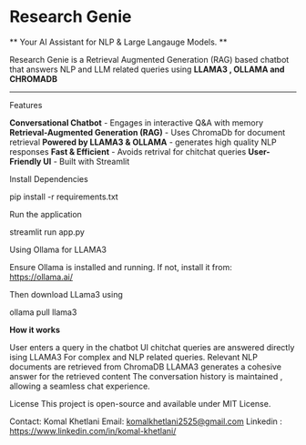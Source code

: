 # Research Genie

** Your AI Assistant for NLP & Large Langauge Models. **

Research Genie is a Retrieval Augmented Generation (RAG) based chatbot that answers NLP and LLM related queries using **LLAMA3 , OLLAMA and CHROMADB**

---

Features

**Conversational Chatbot** - Engages in interactive Q&A with memory 
**Retrieval-Augmented Generation (RAG)** - Uses ChromaDb for document retrieval 
**Powered by LLAMA3 & OLLAMA** - generates high quality NLP responses
**Fast & Efficient** - Avoids retrival for chitchat queries
**User-Friendly UI** - Built with Streamlit

Install Dependencies 

pip install -r requirements.txt

Run the application

streamlit run app.py

Using Ollama for LLAMA3

Ensure Ollama is installed and running. If not, install it from:
https://ollama.ai/

Then download LLama3 using

ollama pull llama3

**How it works**

User enters a query in the chatbot UI
chitchat queries are answered directly ising LLAMA3
For complex and NLP related queries. Relevant NLP documents are retrieved from ChromaDB
LLAMA3 generates a cohesive answer for the retrieved content
The conversation history is maintained , allowing a seamless chat experience.

License
This project is open-source and available under MIT License.

Contact:
Komal Khetlani 
Email: komalkhetlani2525@gmail.com
Linkedin : https://www.linkedin.com/in/komal-khetlani/





